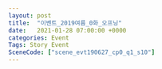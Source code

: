```yaml
---
layout: post
title:  "이벤트_2019여름_0화_오프닝"
date:   2021-01-28 07:00:00 +0000
categories: Event
Tags: Story Event
SceneCode: ["scene_evt190627_cp0_q1_s10"]
---
```

